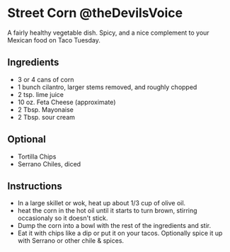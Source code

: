 Street Corn \@theDevilsVoice
============================

A fairly healthy vegetable dish. Spicy, and a nice complement to your
Mexican food on Taco Tuesday.

Ingredients
-----------

-   3 or 4 cans of corn
-   1 bunch cilantro, larger stems removed, and roughly chopped
-   2 tsp. lime juice
-   10 oz. Feta Cheese (approximate)
-   2 Tbsp. Mayonaise
-   2 Tbsp. sour cream

Optional
--------

-   Tortilla Chips
-   Serrano Chiles, diced

Instructions
------------

-   In a large skillet or wok, heat up about 1/3 cup of olive oil.
-   heat the corn in the hot oil until it starts to turn brown, stirring
    occasionaly so it doesn't stick.
-   Dump the corn into a bowl with the rest of the ingredients and stir.
-   Eat it with chips like a dip or put it on your tacos. Optionally
    spice it up with Serrano or other chile & spices.
